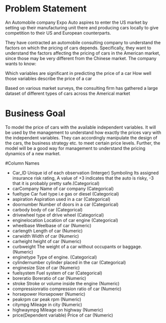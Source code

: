 # Problem Statement

An Automobile company Expo Auto aspires to enter the US market by setting up their manufacturing unit there and producing cars locally to give competition to their US and European counterparts.

They have contracted an automobile consulting company to understand the factors on which the pricing of cars depends. Specifically, they want to understand the factors affecting the pricing of cars in the American market, since those may be very different from the Chinese market. The company wants to know:

Which variables are significant in predicting the price of a car How well those variables describe the price of a car

Based on various market surveys, the consulting firm has gathered a large dataset of different types of cars across the Americal market


# Business Goal

To model the price of cars with the available independent variables. It will be used by the management to understand how exactly the prices vary with the independent variables. They can accordingly manipulate the design of the cars, the business strategy etc. to meet certain price levels. Further, the model will be a good way for management to understand the pricing dynamics of a new market.



#Column Names
- Car_ID Unique id of each observation (Interger)
Symboling Its assigned insurance risk rating, A value of +3 indicates that the auto is risky, -3 that it is probably pretty safe.(Categorical)
- carCompany Name of car company (Categorical)
- fueltype Car fuel type i.e gas or diesel (Categorical)
- aspiration Aspiration used in a car (Categorical)
- doornumber Number of doors in a car (Categorical)
- carbody body of car (Categorical)
- drivewheel type of drive wheel (Categorical)
- enginelocation Location of car engine (Categorical)
- wheelbase Weelbase of car (Numeric)
- carlength Length of car (Numeric)
- carwidth Width of car (Numeric)
- carheight height of car (Numeric)
- curbweight The weight of a car without occupants or baggage. (Numeric)
- enginetype Type of engine. (Categorical)
- cylindernumber cylinder placed in the car (Categorical)
- enginesize Size of car (Numeric)
- fuelsystem Fuel system of car (Categorical)
- boreratio Boreratio of car (Numeric)
- stroke Stroke or volume inside the engine (Numeric)
- compressionratio compression ratio of car (Numeric)
- horsepower Horsepower (Numeric)
- peakrpm car peak rpm (Numeric)
- citympg Mileage in city (Numeric)
- highwaympg Mileage on highway (Numeric)
- price(Dependent variable) Price of car (Numeric)

